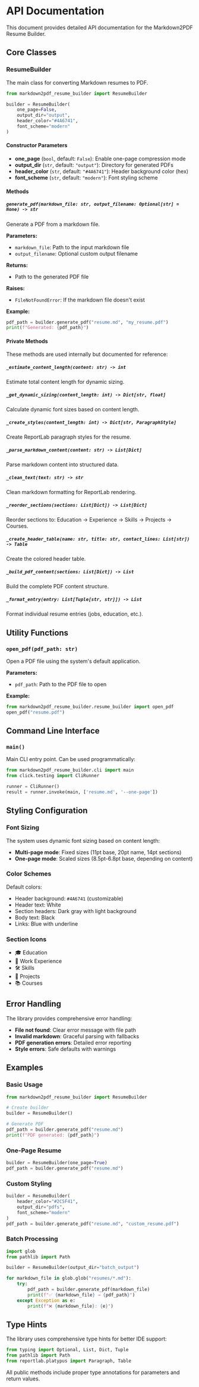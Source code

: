 # API Documentation

This document provides detailed API documentation for the Markdown2PDF Resume Builder.

## Core Classes

### ResumeBuilder

The main class for converting Markdown resumes to PDF.

```python
from markdown2pdf_resume_builder import ResumeBuilder

builder = ResumeBuilder(
    one_page=False,
    output_dir="output",
    header_color="#4A6741",
    font_scheme="modern"
)
```

#### Constructor Parameters

- **one_page** (`bool`, default: `False`): Enable one-page compression mode
- **output_dir** (`str`, default: `"output"`): Directory for generated PDFs
- **header_color** (`str`, default: `"#4A6741"`): Header background color (hex)
- **font_scheme** (`str`, default: `"modern"`): Font styling scheme

#### Methods

##### `generate_pdf(markdown_file: str, output_filename: Optional[str] = None) -> str`

Generate a PDF from a markdown file.

**Parameters:**
- `markdown_file`: Path to the input markdown file
- `output_filename`: Optional custom output filename

**Returns:**
- Path to the generated PDF file

**Raises:**
- `FileNotFoundError`: If the markdown file doesn't exist

**Example:**
```python
pdf_path = builder.generate_pdf("resume.md", "my_resume.pdf")
print(f"Generated: {pdf_path}")
```

#### Private Methods

These methods are used internally but documented for reference:

##### `_estimate_content_length(content: str) -> int`

Estimate total content length for dynamic sizing.

##### `_get_dynamic_sizing(content_length: int) -> Dict[str, float]`

Calculate dynamic font sizes based on content length.

##### `_create_styles(content_length: int) -> Dict[str, ParagraphStyle]`

Create ReportLab paragraph styles for the resume.

##### `_parse_markdown_content(content: str) -> List[Dict]`

Parse markdown content into structured data.

##### `_clean_text(text: str) -> str`

Clean markdown formatting for ReportLab rendering.

##### `_reorder_sections(sections: List[Dict]) -> List[Dict]`

Reorder sections to: Education → Experience → Skills → Projects → Courses.

##### `_create_header_table(name: str, title: str, contact_lines: List[str]) -> Table`

Create the colored header table.

##### `_build_pdf_content(sections: List[Dict]) -> List`

Build the complete PDF content structure.

##### `_format_entry(entry: List[Tuple[str, str]]) -> List`

Format individual resume entries (jobs, education, etc.).

## Utility Functions

### `open_pdf(pdf_path: str)`

Open a PDF file using the system's default application.

**Parameters:**
- `pdf_path`: Path to the PDF file to open

**Example:**
```python
from markdown2pdf_resume_builder.resume_builder import open_pdf
open_pdf("resume.pdf")
```

## Command Line Interface

### `main()`

Main CLI entry point. Can be used programmatically:

```python
from markdown2pdf_resume_builder.cli import main
from click.testing import CliRunner

runner = CliRunner()
result = runner.invoke(main, ['resume.md', '--one-page'])
```

## Styling Configuration

### Font Sizing

The system uses dynamic font sizing based on content length:

- **Multi-page mode**: Fixed sizes (11pt base, 20pt name, 14pt sections)
- **One-page mode**: Scaled sizes (8.5pt-6.8pt base, depending on content)

### Color Schemes

Default colors:
- Header background: `#4A6741` (customizable)
- Header text: White
- Section headers: Dark gray with light background
- Body text: Black
- Links: Blue with underline

### Section Icons

- 🎓 Education
- 💼 Work Experience  
- 🛠 Skills
- 📂 Projects
- 📚 Courses

## Error Handling

The library provides comprehensive error handling:

- **File not found**: Clear error message with file path
- **Invalid markdown**: Graceful parsing with fallbacks
- **PDF generation errors**: Detailed error reporting
- **Style errors**: Safe defaults with warnings

## Examples

### Basic Usage

```python
from markdown2pdf_resume_builder import ResumeBuilder

# Create builder
builder = ResumeBuilder()

# Generate PDF
pdf_path = builder.generate_pdf("resume.md")
print(f"PDF generated: {pdf_path}")
```

### One-Page Resume

```python
builder = ResumeBuilder(one_page=True)
pdf_path = builder.generate_pdf("resume.md")
```

### Custom Styling

```python
builder = ResumeBuilder(
    header_color="#2C5F41",
    output_dir="pdfs",
    font_scheme="modern"
)
pdf_path = builder.generate_pdf("resume.md", "custom_resume.pdf")
```

### Batch Processing

```python
import glob
from pathlib import Path

builder = ResumeBuilder(output_dir="batch_output")

for markdown_file in glob.glob("resumes/*.md"):
    try:
        pdf_path = builder.generate_pdf(markdown_file)
        print(f"✅ {markdown_file} → {pdf_path}")
    except Exception as e:
        print(f"❌ {markdown_file}: {e}")
```

## Type Hints

The library uses comprehensive type hints for better IDE support:

```python
from typing import Optional, List, Dict, Tuple
from pathlib import Path
from reportlab.platypus import Paragraph, Table
```

All public methods include proper type annotations for parameters and return values.
